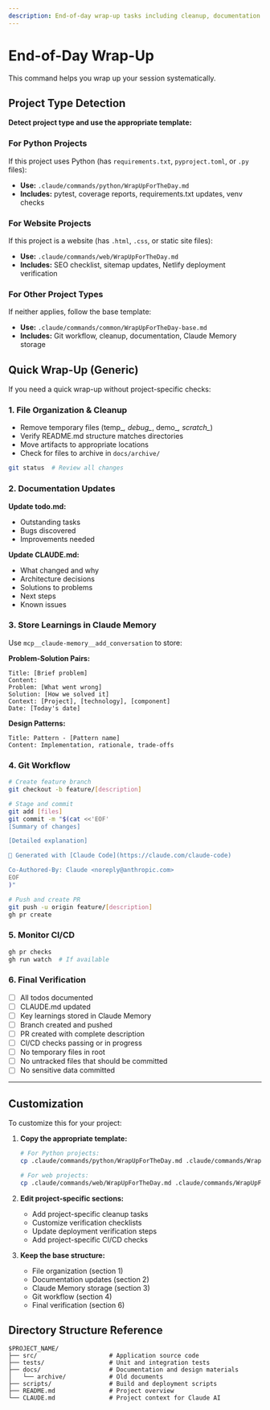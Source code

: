 ```yaml
---
description: End-of-day wrap-up tasks including cleanup, documentation updates, and memory storage
---
```


# End-of-Day Wrap-Up

This command helps you wrap up your session systematically.

## Project Type Detection

**Detect project type and use the appropriate template:**

### For Python Projects
If this project uses Python (has `requirements.txt`, `pyproject.toml`, or `.py` files):
- **Use:** `.claude/commands/python/WrapUpForTheDay.md`
- **Includes:** pytest, coverage reports, requirements.txt updates, venv checks

### For Website Projects
If this project is a website (has `.html`, `.css`, or static site files):
- **Use:** `.claude/commands/web/WrapUpForTheDay.md`
- **Includes:** SEO checklist, sitemap updates, Netlify deployment verification

### For Other Project Types
If neither applies, follow the base template:
- **Use:** `.claude/commands/common/WrapUpForTheDay-base.md`
- **Includes:** Git workflow, cleanup, documentation, Claude Memory storage

## Quick Wrap-Up (Generic)

If you need a quick wrap-up without project-specific checks:

### 1. File Organization & Cleanup
- Remove temporary files (temp_*, debug_*, demo_*, scratch_*)
- Verify README.md structure matches directories
- Move artifacts to appropriate locations
- Check for files to archive in `docs/archive/`

```bash
git status  # Review all changes
```

### 2. Documentation Updates

**Update todo.md:**
- Outstanding tasks
- Bugs discovered
- Improvements needed

**Update CLAUDE.md:**
- What changed and why
- Architecture decisions
- Solutions to problems
- Next steps
- Known issues

### 3. Store Learnings in Claude Memory

Use `mcp__claude-memory__add_conversation` to store:

**Problem-Solution Pairs:**
```
Title: [Brief problem]
Content:
Problem: [What went wrong]
Solution: [How we solved it]
Context: [Project], [technology], [component]
Date: [Today's date]
```

**Design Patterns:**
```
Title: Pattern - [Pattern name]
Content: Implementation, rationale, trade-offs
```

### 4. Git Workflow

```bash
# Create feature branch
git checkout -b feature/[description]

# Stage and commit
git add [files]
git commit -m "$(cat <<'EOF'
[Summary of changes]

[Detailed explanation]

🤖 Generated with [Claude Code](https://claude.com/claude-code)

Co-Authored-By: Claude <noreply@anthropic.com>
EOF
)"

# Push and create PR
git push -u origin feature/[description]
gh pr create
```

### 5. Monitor CI/CD

```bash
gh pr checks
gh run watch  # If available
```

### 6. Final Verification

- [ ] All todos documented
- [ ] CLAUDE.md updated
- [ ] Key learnings stored in Claude Memory
- [ ] Branch created and pushed
- [ ] PR created with complete description
- [ ] CI/CD checks passing or in progress
- [ ] No temporary files in root
- [ ] No untracked files that should be committed
- [ ] No sensitive data committed

---

## Customization

To customize this for your project:

1. **Copy the appropriate template:**
   ```bash
   # For Python projects:
   cp .claude/commands/python/WrapUpForTheDay.md .claude/commands/WrapUpForTheDay.md

   # For web projects:
   cp .claude/commands/web/WrapUpForTheDay.md .claude/commands/WrapUpForTheDay.md
   ```

2. **Edit project-specific sections:**
   - Add project-specific cleanup tasks
   - Customize verification checklists
   - Update deployment verification steps
   - Add project-specific CI/CD checks

3. **Keep the base structure:**
   - File organization (section 1)
   - Documentation updates (section 2)
   - Claude Memory storage (section 3)
   - Git workflow (section 4)
   - Final verification (section 6)

## Directory Structure Reference

```
$PROJECT_NAME/
├── src/                    # Application source code
├── tests/                  # Unit and integration tests
├── docs/                   # Documentation and design materials
│   └── archive/            # Old documents
├── scripts/                # Build and deployment scripts
├── README.md               # Project overview
└── CLAUDE.md               # Project context for Claude AI
```
